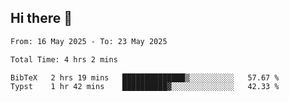## Hi there 👋

<!--
**thethepai/thethepai** is a ✨ _special_ ✨ repository because its `README.md` (this file) appears on your GitHub profile.

Here are some ideas to get you started:

- 🔭 I’m currently working on ...
- 🌱 I’m currently learning ...
- 👯 I’m looking to collaborate on ...
- 🤔 I’m looking for help with ...
- 💬 Ask me about ...
- 📫 How to reach me: ...
- 😄 Pronouns: ...
- ⚡ Fun fact: ...
-->

<!--START_SECTION:waka-->

```txt
From: 16 May 2025 - To: 23 May 2025

Total Time: 4 hrs 2 mins

BibTeX   2 hrs 19 mins   ██████████████▒░░░░░░░░░░   57.67 %
Typst    1 hr 42 mins    ██████████▓░░░░░░░░░░░░░░   42.33 %
```

<!--END_SECTION:waka-->
